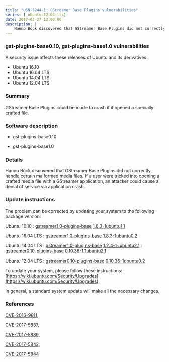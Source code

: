 ```yaml
---
title: "USN-3244-1: GStreamer Base Plugins vulnerabilities"
series: [ ubuntu-12.04-lts]
date: 2017-03-27 12:00:00
description: |
    Hanno Böck discovered that GStreamer Base Plugins did not correctly handle certain malformed media files. If a user were tricked into opening a crafted media file with a GStreamer application, an attacker could cause a denial of service via application crash. 
--- 
```

 
 


### gst-plugins-base0.10, gst-plugins-base1.0 vulnerabilities

A security issue affects these releases of Ubuntu and its derivatives:

* Ubuntu 16.10
* Ubuntu 16.04 LTS
* Ubuntu 14.04 LTS
* Ubuntu 12.04 LTS

### Summary

GStreamer Base Plugins could be made to crash if it opened a specially crafted file.

### Software description

* gst-plugins-base0.10 

* gst-plugins-base1.0 

### Details

Hanno Böck discovered that GStreamer Base Plugins did not correctly handle certain malformed media files. If a user were tricked into opening a crafted media file with a GStreamer application, an attacker could cause a denial of service via application crash. 

### Update instructions

The problem can be corrected by updating your system to the following package version:

Ubuntu 16.10
 : [gstreamer1.0-plugins-base](https://launchpad.net/ubuntu/+source/gst-plugins-base1.0) <span> [1.8.3-1ubuntu1.1](https://launchpad.net/ubuntu/+source/gst-plugins-base1.0/1.8.3-1ubuntu1.1) </span> 

Ubuntu 16.04 LTS
 : [gstreamer1.0-plugins-base](https://launchpad.net/ubuntu/+source/gst-plugins-base1.0) <span> [1.8.3-1ubuntu0.2](https://launchpad.net/ubuntu/+source/gst-plugins-base1.0/1.8.3-1ubuntu0.2) </span> 

Ubuntu 14.04 LTS
 : [gstreamer1.0-plugins-base](https://launchpad.net/ubuntu/+source/gst-plugins-base1.0) <span> [1.2.4-1~ubuntu2.1](https://launchpad.net/ubuntu/+source/gst-plugins-base1.0/1.2.4-1~ubuntu2.1) </span> 
 : [gstreamer0.10-plugins-base](https://launchpad.net/ubuntu/+source/gst-plugins-base0.10) <span> [0.10.36-1.1ubuntu2.1](https://launchpad.net/ubuntu/+source/gst-plugins-base0.10/0.10.36-1.1ubuntu2.1) </span> 

Ubuntu 12.04 LTS
 : [gstreamer0.10-plugins-base](https://launchpad.net/ubuntu/+source/gst-plugins-base0.10) <span> [0.10.36-1ubuntu0.2](https://launchpad.net/ubuntu/+source/gst-plugins-base0.10/0.10.36-1ubuntu0.2) </span> 

To update your system, please follow these instructions: [https://wiki.ubuntu.com/Security/Upgrades](https://wiki.ubuntu.com/Security/Upgrades).

In general, a standard system update will make all the necessary changes. 

### References

 
 [CVE-2016-9811](http://people.ubuntu.com/~ubuntu-security/cve/CVE-2016-9811), 

 [CVE-2017-5837](http://people.ubuntu.com/~ubuntu-security/cve/CVE-2017-5837), 

 [CVE-2017-5839](http://people.ubuntu.com/~ubuntu-security/cve/CVE-2017-5839), 

 [CVE-2017-5842](http://people.ubuntu.com/~ubuntu-security/cve/CVE-2017-5842), 

 [CVE-2017-5844](http://people.ubuntu.com/~ubuntu-security/cve/CVE-2017-5844)
 

